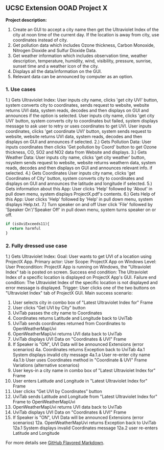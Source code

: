 ## UCSC Extension OOAD Project X

**Project description:** 

1. Create an GUI to accept a city name then get the Ultraviolet Index of the city at noon time of the current day. If the location is away from city, use coordinates instead of city.
2. Get pollution data which includes Ozone thickness, Carbon Monoxide, Nitrogen Dioxide and Sulfur Dioxide Data.
3. Get weather information which includes observation time, weather description, temperature, humidity, wind, visibility, pressure, sunrise, sunset time and a weather icon of the city.
4. Displays all the data/information on the GUI.
5. Relevant data can be announced by computer as an option.

### 1. Use cases

1.) Gets Ultraviolet Index:
User inputs city name, clicks 'get city UVI' button, system converts city to coordinates, sends request to website, website returns UVI data, system reads, decodes and then displays on GUI and announces if the option is selected.
User inputs city name, clicks 'get city UVI' button, system converts city to coordinates but failed, system displays message to ask user to retry or uses coordinates to get UVI.
User inputs coordinates, clicks 'get coordinate UVI' button, system sends request to website, website returns UVI data, system reads, decodes and then displays on GUI and announces if selected.
2.) Gets Pollution Data:
User inputs coordinates then clicks 'Get pollution by Coord' button to get Ozone thickness, CO, SO2 and NO2 data from Website and displays.
3.) Gets Weather Data:
User inputs city name, clicks 'get city weather' button, nsystem sends request to website, website returns weathern data, system reads, decodes and then displays on GUI and announces relevant info. if selected.
4.) Gets Coordinates
User inputs city name, clicks 'get Coordinates of City' button, system converts city to coordinates and displays on GUI and announces the latitude and longitude if selected.
5.) Gets information about this App:
User clicks 'Help' followed by 'About' in pull down menu, system displays ProjectX.pdf's contents.
6.) Gets Help of this App:
User clicks 'Help' followed by 'Help' in pull down menu, system displays Help.txt.
7.) Turn speaker on and off
User click 'File' followed by 'Speaker On'/'Speaker Off' in pull down menu, system turns speaker on or off.

```javascript
if (isUviExceeds11){
  return harmful
}
```

### 2. Fully dressed use case

1.) Gets Ultraviolet Index:
Goal: User wants to get UVI of a location using ProjectX App.
Primary actor: User
Scope: ProjectX App on Windows
Level: User
Precondition: ProjectX App is running on Windows, the "Ultraviolet Index" tab is posted on screen.
Success end condition: The Ultraviolet Index of a specific location is displayed on ProjectX App's GUI.
Failure end condition: The Ultraviolet Index of the specific location is not displayed and error message is displayed.
Trigger: User clicks one of the two buttons on "Ultraviolet Index" tab of ProjectX GUI.
Main success scenario:
1. User selects city in combo box of "Latest Ultraviolet Index for" Frame
2. User clicks “Get UVI by City” button
3. UviTab passes the city name to Coordinates
4. Coordinates returns Latitude and Longitude back to UviTab
5. UviTab sends coordinates returned from Coordinates to OpenWeatherMapUvi
6. OpenWeatherMapUvi returns UVI data back to UviTab
7. UviTab displays UVI Data on "Coordinates & UVI" Frame
8. If Speaker is "ON", UVI Data will be announced
Extensions (error scenarios)
4a. Coordinates returns Exception back to UviTab
4a.1 System displays invalid city message
4a.1.a User re-enter city name
4a.1.b User uses Coordinates method in "Coordinate & UVI" Frame
Variations (alternative scenarios)
1. User keys-in a city name in combo box of "Latest Ultraviolet Index for" Frame
9. User enters Latitude and Longitude in "Latest Ultraviolet Index for" Frame
10. User clicks “Get UVI by Coordinates” button
11. UviTab sends Latitude and Longitude from "Latest Ultraviolet Index for"
Frame to OpenWeatherMapUvi
12. OpenWeatherMapUvi returns UVI data back to UviTab
13. UviTab displays UVI Data on "Coordinates & UVI" Frame
14. If Speaker is "ON", UVI Data will be announced
Extensions (error scenarios)
12a. OpenWeatherMapUvi returns Exception back to UviTab
12a.1 System displays invalid Coordinates message
12a.2 user re-enters Latitude and Longitude


For more details see [GitHub Flavored Markdown](https://guides.github.com/features/mastering-markdown/).
